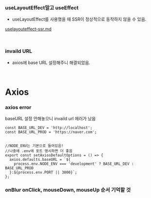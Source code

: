 ### useLayoutEffect말고 useEffect

- useLayoutEffect를 사용했을 때 SSR이 정상적으로 동작하지 않을 수 있음.

[uselayouteffect-ssr.md](https://gist.github.com/gaearon/e7d97cdf38a2907924ea12e4ebdf3c85)

<br>

### invaild URL

- axios에 base URL 설정해주니 해결되었음.

<br>

# Axios

### axios error

baseURL 설정 안해놓으니 invaild url 에러가 났음

```TSX
const BASE_URL_DEV = 'http://localhost';
const BASE_URL_PROD = 'https://naver.com';


//NODE_ENV는 기본으로 들어있음!
//나중에 .env에 포트 명시하면 더 좋음
export const setAxiosDefaultOptions = () => {
  axios.defaults.baseURL = `${
    process.env.NODE_ENV === 'development' ? BASE_URL_DEV : BASE_URL_PROD
  }:${process.env.PORT || 3000}`;
};
```

### onBlur onClick, mouseDown, mouseUp 순서 기억할 것
